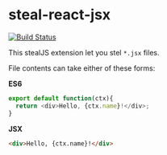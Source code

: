 # steal-react-jsx

[![Build Status](https://travis-ci.org/stealjs/steal-jsx.svg?branch=master)](https://travis-ci.org/stealjs/steal-jsx)

This stealJS extension let you stel `*.jsx` files.


File contents can take either of these forms:

__ES6__
```javascript
export default function(ctx){
  return <div>Hello, {ctx.name}!</div>;
}
```

__JSX__

```html
<div>Hello, {ctx.name}!</div>
```

